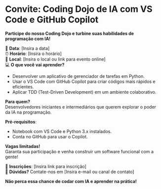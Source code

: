 # Convite: Coding Dojo de IA com VS Code e GitHub Copilot

**Participe do nosso Coding Dojo e turbine suas habilidades de programação com IA!**

📅 **Data**: [Insira a data]  
⏰ **Horário**: [Insira o horário]  
📍 **Local**: [Insira o local ou link para evento online]  
💻 **O que você vai aprender?**  
- Desenvolver um aplicativo de gerenciador de tarefas em Python.  
- Usar o VS Code com GitHub Copilot para criar códigos mais rápidos e eficientes.  
- Aplicar TDD (Test-Driven Development) em um ambiente colaborativo.  

**Para quem?**  
Desenvolvedores iniciantes e intermediários que querem explorar o poder da IA na programação.  

**Pré-requisitos**:  
- Notebook com VS Code e Python 3.x instalados.  
- Conta no GitHub para usar o Copilot.  

**Vagas limitadas!**  
Garanta sua participação e venha construir um software funcional com a gente!  

🔗 **Inscrições**: [Insira link para inscrição]  
📧 **Dúvidas?** Contate-nos em [Insira e-mail ou canal de contato]  

**Não perca essa chance de codar com IA e aprender na prática!**